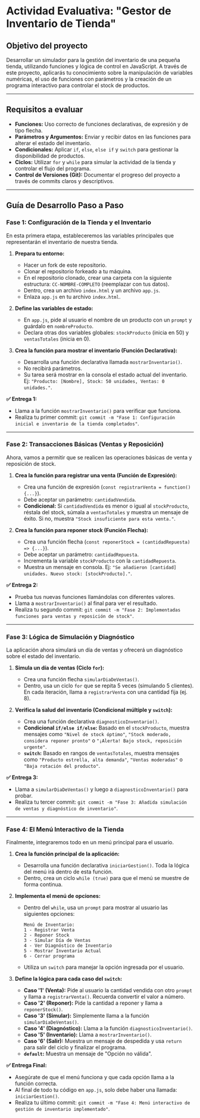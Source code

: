 # Actividad Evaluativa: "Gestor de Inventario de Tienda"

## Objetivo del proyecto
Desarrollar un simulador para la gestión del inventario de una pequeña tienda, utilizando funciones y lógica de control en JavaScript. A través de este proyecto, aplicarás tu conocimiento sobre la manipulación de variables numéricas, el uso de funciones con parámetros y la creación de un programa interactivo para controlar el stock de productos.

---

## Requisitos a evaluar
* **Funciones:** Uso correcto de funciones declarativas, de expresión y de tipo flecha.
* **Parámetros y Argumentos:** Enviar y recibir datos en las funciones para alterar el estado del inventario.
* **Condicionales:** Aplicar `if`, `else`, `else if` y `switch` para gestionar la disponibilidad de productos.
* **Ciclos:** Utilizar `for` y `while` para simular la actividad de la tienda y controlar el flujo del programa.
* **Control de Versiones (Git):** Documentar el progreso del proyecto a través de commits claros y descriptivos.

---

## Guía de Desarrollo Paso a Paso

### Fase 1: Configuración de la Tienda y el Inventario
En esta primera etapa, estableceremos las variables principales que representarán el inventario de nuestra tienda.

1.  **Prepara tu entorno:**
    * Hacer un fork de este repositorio.
    * Clonar el repositorio forkeado a tu máquina.
    * En el repositorio clonado, crear una carpeta con la siguiente estructura: `CC-NOMBRE-COMPLETO` (reemplazar con tus datos).
    * Dentro, crea un archivo `index.html` y un archivo `app.js`.
    * Enlaza `app.js` en tu archivo `index.html`.

2.  **Define las variables de estado:**
    * En `app.js`, pide al usuario el nombre de un producto con un `prompt` y guárdalo en `nombreProducto`.
    * Declara otras dos variables globales: `stockProducto` (inicia en 50) y `ventasTotales` (inicia en 0).

3.  **Crea la función para mostrar el inventario (Función Declarativa):**
    * Desarrolla una función declarativa llamada `mostrarInventario()`.
    * No recibirá parámetros.
    * Su tarea será mostrar en la consola el estado actual del inventario. Ej: `"Producto: [Nombre], Stock: 50 unidades, Ventas: 0 unidades."`.

**✅ Entrega 1:**
* Llama a la función `mostrarInventario()` para verificar que funciona.
* Realiza tu primer commit: `git commit -m "Fase 1: Configuración inicial e inventario de la tienda completados"`.

---

### Fase 2: Transacciones Básicas (Ventas y Reposición)
Ahora, vamos a permitir que se realicen las operaciones básicas de venta y reposición de stock.

1.  **Crea la función para registrar una venta (Función de Expresión):**
    * Crea una función de expresión (`const registrarVenta = function() {...}`).
    * Debe aceptar un parámetro: `cantidadVendida`.
    * **Condicional:** Si `cantidadVendida` es menor o igual al `stockProducto`, réstala del stock, súmala a `ventasTotales` y muestra un mensaje de éxito. Si no, muestra `"Stock insuficiente para esta venta."`.

2.  **Crea la función para reponer stock (Función Flecha):**
    * Crea una función flecha (`const reponerStock = (cantidadRepuesta) => {...}`).
    * Debe aceptar un parámetro: `cantidadRepuesta`.
    * Incrementa la variable `stockProducto` con la `cantidadRepuesta`.
    * Muestra un mensaje en consola. Ej: `"Se añadieron [cantidad] unidades. Nuevo stock: [stockProducto]."`.

**✅ Entrega 2:**
* Prueba tus nuevas funciones llamándolas con diferentes valores.
* Llama a `mostrarInventario()` al final para ver el resultado.
* Realiza tu segundo commit: `git commit -m "Fase 2: Implementadas funciones para ventas y reposición de stock"`.

---

### Fase 3: Lógica de Simulación y Diagnóstico
La aplicación ahora simulará un día de ventas y ofrecerá un diagnóstico sobre el estado del inventario.

1.  **Simula un día de ventas (Ciclo `for`):**
    * Crea una función flecha `simularDiaDeVentas()`.
    * Dentro, usa un ciclo `for` que se repita 5 veces (simulando 5 clientes). En cada iteración, llama a `registrarVenta` con una cantidad fija (ej. 8).

2.  **Verifica la salud del inventario (Condicional múltiple y `switch`):**
    * Crea una función declarativa `diagnosticoInventario()`.
    * **Condicional `if/else if/else`:** Basado en el `stockProducto`, muestra mensajes como `"Nivel de stock óptimo"`, `"Stock moderado, considera reponer pronto"` o `"¡Alerta! Bajo stock, reposición urgente"`.
    * **`switch`:** Basado en rangos de `ventasTotales`, muestra mensajes como `"Producto estrella, alta demanda"`, `"Ventas moderadas"` o `"Baja rotación del producto"`.

**✅ Entrega 3:**
* Llama a `simularDiaDeVentas()` y luego a `diagnosticoInventario()` para probar.
* Realiza tu tercer commit: `git commit -m "Fase 3: Añadida simulación de ventas y diagnóstico de inventario"`.

---

### Fase 4: El Menú Interactivo de la Tienda
Finalmente, integraremos todo en un menú principal para el usuario.

1.  **Crea la función principal de la aplicación:**
    * Desarrolla una función declarativa `iniciarGestion()`. Toda la lógica del menú irá dentro de esta función.
    * Dentro, crea un ciclo `while (true)` para que el menú se muestre de forma continua.

2.  **Implementa el menú de opciones:**
    * Dentro del `while`, usa un `prompt` para mostrar al usuario las siguientes opciones:
        ```
        Menú de Inventario:
        1 - Registrar Venta
        2 - Reponer Stock
        3 - Simular Día de Ventas
        4 - Ver Diagnóstico de Inventario
        5 - Mostrar Inventario Actual
        6 - Cerrar programa
        ```
    * Utiliza un `switch` para manejar la opción ingresada por el usuario.

3.  **Define la lógica para cada caso del `switch`:**
    * **Caso '1' (Venta):** Pide al usuario la cantidad vendida con otro `prompt` y llama a `registrarVenta()`. Recuerda convertir el valor a número.
    * **Caso '2' (Reponer):** Pide la cantidad a reponer y llama a `reponerStock()`.
    * **Caso '3' (Simular):** Simplemente llama a la función `simularDiaDeVentas()`.
    * **Caso '4' (Diagnóstico):** Llama a la función `diagnosticoInventario()`.
    * **Caso '5' (Inventario):** Llama a `mostrarInventario()`.
    * **Caso '6' (Salir):** Muestra un mensaje de despedida y usa `return` para salir del ciclo y finalizar el programa.
    * **`default`:** Muestra un mensaje de "Opción no válida".

**✅ Entrega Final:**
* Asegúrate de que el menú funciona y que cada opción llama a la función correcta.
* Al final de todo tu código en `app.js`, solo debe haber una llamada: `iniciarGestion()`.
* Realiza tu último commit: `git commit -m "Fase 4: Menú interactivo de gestión de inventario implementado"`.